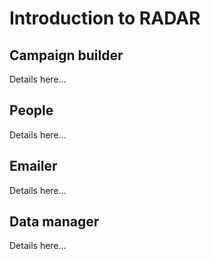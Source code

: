 # Introduction to **RADAR**

## Campaign builder

Details here...

## People

Details here...

## Emailer

Details here...

## Data manager

Details here...
